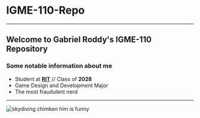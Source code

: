 # IGME-110-Repo
---
## Welcome to Gabriel Roddy's IGME-110 Repository
### Some notable information about me
- Student at [**RIT**](https://www.rit.edu/) // Class of **2028**
- Game Design and Development Major
- The most fraudulent nerd
---
![skydiving chimken](https://preview.redd.it/why-was-the-chicken-mans-skydiving-hobby-never-mentioned-v0-4k1zo6673ltb1.jpg?width=1080&crop=smart&auto=webp&s=26f826fbcec5bd3fb31c1d30d79732001f6a7a87)
him is funny
